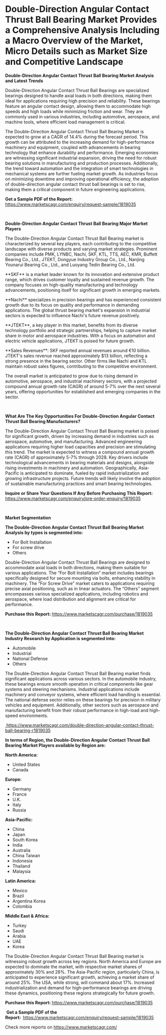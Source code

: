 <p><h1>Double-Direction Angular Contact Thrust Ball Bearing Market Provides a Comprehensive Analysis Including a Macro Overview of the Market, Micro Details such as Market Size and Competitive Landscape</h1></p><p><strong>Double-Direction Angular Contact Thrust Ball Bearing Market Analysis and Latest Trends</strong></p>
<p><p>Double-Direction Angular Contact Thrust Ball Bearings are specialized bearings designed to handle axial loads in both directions, making them ideal for applications requiring high precision and reliability. These bearings feature an angular contact design, allowing them to accommodate high speeds and high loads while minimizing friction and wear. They are commonly used in various industries, including automotive, aerospace, and machine tools, where efficient load management is critical.</p><p>The Double-Direction Angular Contact Thrust Ball Bearing Market is expected to grow at a CAGR of 14.4% during the forecast period. This growth can be attributed to the increasing demand for high-performance machinery and equipment, coupled with advancements in bearing technology that enhance durability and performance. Emerging economies are witnessing significant industrial expansion, driving the need for robust bearing solutions in manufacturing and production processes. Additionally, the trend toward automation and the integration of smart technologies in mechanical systems are further fueling market growth. As industries focus on minimizing downtime and improving operational efficiency, the adoption of double-direction angular contact thrust ball bearings is set to rise, making them a critical component in future engineering applications.</p></p>
<p><strong>Get a Sample PDF of the Report:&nbsp;</strong> <a href="https://www.marketscagr.com/enquiry/request-sample/1819035?utm_campaign=2635&utm_medium=2&utm_source=Github&utm_content=ia&utm_term=06042025&utm_id=double-direction-angular-contact-thrust-ball-bearing">https://www.marketscagr.com/enquiry/request-sample/1819035</a></p>
<p>&nbsp;</p>
<p><strong>Double-Direction Angular Contact Thrust Ball Bearing Major Market Players</strong></p>
<p><p>The Double-Direction Angular Contact Thrust Ball Bearing market is characterized by several key players, each contributing to the competitive landscape with diverse products and varying market strategies. Prominent companies include PMK, LYNBC, Nachi, SKF, KTL, TTS, AEC, KMR, Buffett Bearing Co., Ltd., JTEKT, Dongyue Industry Group Co., Ltd., Nanjing Younarui Bearing Co., Ltd., and Luoyang Tedin Bearing Co., Ltd.</p><p>**SKF** is a market leader known for its innovation and extensive product range, which drives customer loyalty and sustained revenue growth. The company focuses on high-quality manufacturing and technology advancements, positioning itself for significant growth in emerging markets.</p><p>**Nachi** specializes in precision bearings and has experienced consistent growth due to its focus on quality and performance in demanding applications. The global thrust bearing market's expansion in industrial sectors is expected to influence Nachi's future revenue positively.</p><p>**JTEKT**, a key player in this market, benefits from its diverse technology portfolio and strategic partnerships, helping to capture market share in motor and aerospace industries. With a focus on automation and electric vehicle applications, JTEKT is poised for future growth.</p><p>**Sales Revenues**: SKF reported annual revenues around €10 billion. JTEKT's sales revenue reached approximately $13 billion, reflecting a strong presence in the bearing sector. Other firms like Nachi and KTL maintain robust sales figures, contributing to the competitive environment.</p><p>The overall market is anticipated to grow due to rising demand in automotive, aerospace, and industrial machinery sectors, with a projected compound annual growth rate (CAGR) of around 5-7% over the next several years, offering opportunities for established and emerging companies in the sector.</p></p>
<p>&nbsp;</p>
<p><strong>What Are The Key Opportunities For Double-Direction Angular Contact Thrust Ball Bearing Manufacturers?</strong></p>
<p><p>The Double-Direction Angular Contact Thrust Ball Bearing market is poised for significant growth, driven by increasing demand in industries such as aerospace, automotive, and manufacturing. Advanced engineering applications requiring higher load capacities and precision are stimulating this trend. The market is expected to witness a compound annual growth rate (CAGR) of approximately 5-7% through 2028. Key drivers include technological advancements in bearing materials and designs, alongside rising investments in machinery and automation. Geographically, Asia-Pacific is anticipated to dominate, fueled by rapid industrialization and growing infrastructure projects. Future trends will likely involve the adoption of sustainable manufacturing practices and smart bearing technologies.</p></p>
<p><strong>Inquire or Share Your Questions If Any Before Purchasing This Report:</strong> <a href="https://www.marketscagr.com/enquiry/pre-order-enquiry/1819035?utm_campaign=2635&utm_medium=2&utm_source=Github&utm_content=ia&utm_term=06042025&utm_id=double-direction-angular-contact-thrust-ball-bearing">https://www.marketscagr.com/enquiry/pre-order-enquiry/1819035</a></p>
<p>&nbsp;</p>
<p><strong>Market Segmentation</strong></p>
<p><strong>The Double-Direction Angular Contact Thrust Ball Bearing Market Analysis by types is segmented into:</strong></p>
<p><ul><li>For Bolt Installation</li><li>For screw drive</li><li>Others</li></ul></p>
<p><p>Double-Direction Angular Contact Thrust Ball Bearings are designed to accommodate axial loads in both directions, making them suitable for various applications. The “For Bolt Installation” market includes bearings specifically designed for secure mounting via bolts, enhancing stability in machinery. The “For Screw Drive” market caters to applications requiring precise axial positioning, such as in linear actuators. The “Others” segment encompasses various specialized applications, including robotics and aerospace, where load distribution and alignment are critical for performance.</p></p>
<p><strong>Purchase this Report:&nbsp;</strong><a href="https://www.marketscagr.com/purchase/1819035?utm_campaign=2635&utm_medium=2&utm_source=Github&utm_content=ia&utm_term=06042025&utm_id=double-direction-angular-contact-thrust-ball-bearing">https://www.marketscagr.com/purchase/1819035</a></p>
<p>&nbsp;</p>
<p><strong>The Double-Direction Angular Contact Thrust Ball Bearing Market Industry Research by Application is segmented into:</strong></p>
<p><ul><li>Automobile</li><li>Industrial</li><li>National Defense</li><li>Others</li></ul></p>
<p><p>The Double-Direction Angular Contact Thrust Ball Bearing market finds significant applications across various sectors. In the automobile industry, these bearings ensure smooth operation in critical components like gear systems and steering mechanisms. Industrial applications include machinery and conveyor systems, where efficient load handling is essential. The national defense sector relies on these bearings for precision in military vehicles and equipment. Additionally, other sectors such as aerospace and manufacturing benefit from their robust performance in high-load and high-speed environments.</p></p>
<p><a href="https://www.marketscagr.com/double-direction-angular-contact-thrust-ball-bearing-r1819035?utm_campaign=2635&utm_medium=2&utm_source=Github&utm_content=ia&utm_term=06042025&utm_id=double-direction-angular-contact-thrust-ball-bearing">&nbsp;https://www.marketscagr.com/double-direction-angular-contact-thrust-ball-bearing-r1819035</a></p>
<p><strong>In terms of Region, the Double-Direction Angular Contact Thrust Ball Bearing Market Players available by Region are:</strong></p>
<p>
    <p> <strong> North America: </strong>
        <ul>
            <li>United States</li>
            <li>Canada</li>
        </ul>
        </p> 
    <p> <strong> Europe: </strong>
        <ul>
            <li>Germany</li>
            <li>France</li>
            <li>U.K.</li>
            <li>Italy</li>
            <li>Russia</li>
        </ul>
        </p> 
    <p> <strong> Asia-Pacific: </strong>
        <ul>
            <li>China</li>
            <li>Japan</li>
            <li>South Korea</li>
            <li>India</li>
            <li>Australia</li>
            <li>China Taiwan</li>
            <li>Indonesia</li>
            <li>Thailand</li>
            <li>Malaysia</li>
        </ul>
        </p> 
    <p> <strong> Latin America: </strong>
        <ul>
            <li>Mexico</li>
            <li>Brazil</li>
            <li>Argentina Korea</li>
            <li>Colombia</li>
        </ul>
        </p> 
    <p> <strong> Middle East & Africa: </strong>
        <ul>
            <li>Turkey</li>
            <li>Saudi</li>
            <li>Arabia</li>
            <li>UAE</li>
            <li>Korea</li>
        </ul>
    </p>
    </p>
<p><p>The Double-Direction Angular Contact Thrust Ball Bearing market is witnessing robust growth across key regions. North America and Europe are expected to dominate the market, with respective market shares of approximately 30% and 28%. The Asia-Pacific region, particularly China, is anticipated to experience significant growth, achieving a market share of around 25%. The USA, while strong, will command about 17%. Increased industrialization and demand for high-performance bearings are driving these dynamics, positioning these regions strategically for future growth.</p></p>
<p><strong>Purchase this Report: </strong><a href="https://www.marketscagr.com/purchase/1819035?utm_campaign=2635&utm_medium=2&utm_source=Github&utm_content=ia&utm_term=06042025&utm_id=double-direction-angular-contact-thrust-ball-bearing">https://www.marketscagr.com/purchase/1819035</a></p>
<p>&nbsp;<strong>Get a Sample PDF of the Report:&nbsp;&nbsp;</strong><a href="https://www.marketscagr.com/enquiry/request-sample/1819035?utm_campaign=2635&utm_medium=2&utm_source=Github&utm_content=ia&utm_term=06042025&utm_id=double-direction-angular-contact-thrust-ball-bearing">https://www.marketscagr.com/enquiry/request-sample/1819035</a></p>
<p><strong></strong></p>
<p>Check more reports on <a href="https://www.marketscagr.com/?utm_campaign=2635&utm_medium=2&utm_source=Github&utm_content=ia&utm_term=06042025&utm_id=double-direction-angular-contact-thrust-ball-bearing">https://www.marketscagr.com/</a></p>